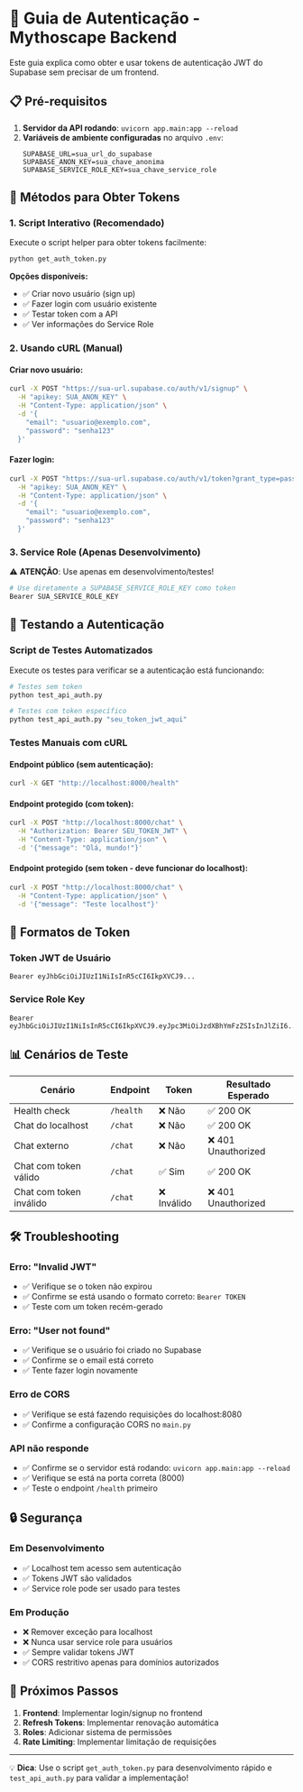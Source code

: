 # 🔐 Guia de Autenticação - Mythoscape Backend

Este guia explica como obter e usar tokens de autenticação JWT do Supabase sem precisar de um frontend.

## 📋 Pré-requisitos

1. **Servidor da API rodando**: `uvicorn app.main:app --reload`
2. **Variáveis de ambiente configuradas** no arquivo `.env`:
   ```env
   SUPABASE_URL=sua_url_do_supabase
   SUPABASE_ANON_KEY=sua_chave_anonima
   SUPABASE_SERVICE_ROLE_KEY=sua_chave_service_role
   ```

## 🚀 Métodos para Obter Tokens

### 1. Script Interativo (Recomendado)

Execute o script helper para obter tokens facilmente:

```bash
python get_auth_token.py
```

**Opções disponíveis:**
- ✅ Criar novo usuário (sign up)
- ✅ Fazer login com usuário existente  
- ✅ Testar token com a API
- ✅ Ver informações do Service Role

### 2. Usando cURL (Manual)

#### Criar novo usuário:
```bash
curl -X POST "https://sua-url.supabase.co/auth/v1/signup" \
  -H "apikey: SUA_ANON_KEY" \
  -H "Content-Type: application/json" \
  -d '{
    "email": "usuario@exemplo.com",
    "password": "senha123"
  }'
```

#### Fazer login:
```bash
curl -X POST "https://sua-url.supabase.co/auth/v1/token?grant_type=password" \
  -H "apikey: SUA_ANON_KEY" \
  -H "Content-Type: application/json" \
  -d '{
    "email": "usuario@exemplo.com", 
    "password": "senha123"
  }'
```

### 3. Service Role (Apenas Desenvolvimento)

⚠️ **ATENÇÃO**: Use apenas em desenvolvimento/testes!

```bash
# Use diretamente a SUPABASE_SERVICE_ROLE_KEY como token
Bearer SUA_SERVICE_ROLE_KEY
```

## 🧪 Testando a Autenticação

### Script de Testes Automatizados

Execute os testes para verificar se a autenticação está funcionando:

```bash
# Testes sem token
python test_api_auth.py

# Testes com token específico
python test_api_auth.py "seu_token_jwt_aqui"
```

### Testes Manuais com cURL

#### Endpoint público (sem autenticação):
```bash
curl -X GET "http://localhost:8000/health"
```

#### Endpoint protegido (com token):
```bash
curl -X POST "http://localhost:8000/chat" \
  -H "Authorization: Bearer SEU_TOKEN_JWT" \
  -H "Content-Type: application/json" \
  -d '{"message": "Olá, mundo!"}'
```

#### Endpoint protegido (sem token - deve funcionar do localhost):
```bash
curl -X POST "http://localhost:8000/chat" \
  -H "Content-Type: application/json" \
  -d '{"message": "Teste localhost"}'
```

## 🔑 Formatos de Token

### Token JWT de Usuário
```
Bearer eyJhbGciOiJIUzI1NiIsInR5cCI6IkpXVCJ9...
```

### Service Role Key
```
Bearer eyJhbGciOiJIUzI1NiIsInR5cCI6IkpXVCJ9.eyJpc3MiOiJzdXBhYmFzZSIsInJlZiI6...
```

## 📊 Cenários de Teste

| Cenário | Endpoint | Token | Resultado Esperado |
|---------|----------|-------|-------------------|
| Health check | `/health` | ❌ Não | ✅ 200 OK |
| Chat do localhost | `/chat` | ❌ Não | ✅ 200 OK |
| Chat externo | `/chat` | ❌ Não | ❌ 401 Unauthorized |
| Chat com token válido | `/chat` | ✅ Sim | ✅ 200 OK |
| Chat com token inválido | `/chat` | ❌ Inválido | ❌ 401 Unauthorized |

## 🛠️ Troubleshooting

### Erro: "Invalid JWT"
- ✅ Verifique se o token não expirou
- ✅ Confirme se está usando o formato correto: `Bearer TOKEN`
- ✅ Teste com um token recém-gerado

### Erro: "User not found"
- ✅ Verifique se o usuário foi criado no Supabase
- ✅ Confirme se o email está correto
- ✅ Tente fazer login novamente

### Erro de CORS
- ✅ Verifique se está fazendo requisições do localhost:8080
- ✅ Confirme a configuração CORS no `main.py`

### API não responde
- ✅ Confirme se o servidor está rodando: `uvicorn app.main:app --reload`
- ✅ Verifique se está na porta correta (8000)
- ✅ Teste o endpoint `/health` primeiro

## 🔒 Segurança

### Em Desenvolvimento
- ✅ Localhost tem acesso sem autenticação
- ✅ Tokens JWT são validados
- ✅ Service role pode ser usado para testes

### Em Produção
- ❌ Remover exceção para localhost
- ❌ Nunca usar service role para usuários
- ✅ Sempre validar tokens JWT
- ✅ CORS restritivo apenas para domínios autorizados

## 📝 Próximos Passos

1. **Frontend**: Implementar login/signup no frontend
2. **Refresh Tokens**: Implementar renovação automática
3. **Roles**: Adicionar sistema de permissões
4. **Rate Limiting**: Implementar limitação de requisições

---

💡 **Dica**: Use o script `get_auth_token.py` para desenvolvimento rápido e `test_api_auth.py` para validar a implementação!